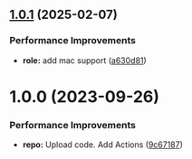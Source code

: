 ## [1.0.1](https://github.com/hackwish/ansible-mimirtool/compare/v1.0.0...v1.0.1) (2025-02-07)


### Performance Improvements

* **role:** add mac support ([a630d81](https://github.com/hackwish/ansible-mimirtool/commit/a630d817ffaaf3d900c08ccab4f9dd3ada69ed89))

# 1.0.0 (2023-09-26)


### Performance Improvements

* **repo:** Upload code. Add Actions ([9c67187](https://github.com/hackwish/ansible-mimirtool/commit/9c671870299617e7e2aef5d5ee6ee709afc9cac9))
